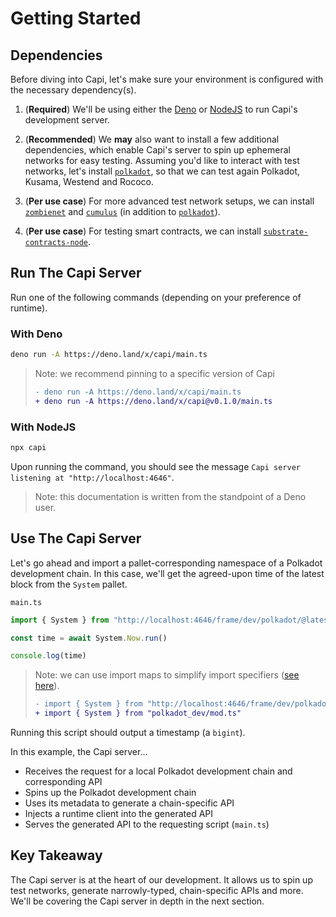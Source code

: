 # Getting Started

## Dependencies

Before diving into Capi, let's make sure your environment is configured with the necessary dependency(s).

1. (**Required**) We'll be using either the [Deno](https://github.com/denoland/deno) or [NodeJS](https://github.com/nodejs/node) to run Capi's development server.

2. (**Recommended**) We **may** also want to install a few additional dependencies, which enable Capi's server to spin up ephemeral networks for easy testing. Assuming you'd like to interact with test networks, let's install [`polkadot`](https://github.com/paritytech/polkadot), so that we can test again Polkadot, Kusama, Westend and Rococo.

3. (**Per use case**) For more advanced test network setups, we can install [`zombienet`](https://github.com/paritytech/zombienet) and [`cumulus`](https://github.com/paritytech/cumulus) (in addition to [`polkadot`](https://github.com/paritytech/polkadot)).

4. (**Per use case**) For testing smart contracts, we can install [`substrate-contracts-node`](https://github.com/paritytech/substrate-contracts-node).

## Run The Capi Server

Run one of the following commands (depending on your preference of runtime).

### With **Deno**

```sh
deno run -A https://deno.land/x/capi/main.ts
```

> Note: we recommend pinning to a specific version of Capi
>
> ```diff
> - deno run -A https://deno.land/x/capi/main.ts
> + deno run -A https://deno.land/x/capi@v0.1.0/main.ts
> ```

### With **NodeJS**

```sh
npx capi
```

Upon running the command, you should see the message `Capi server listening at "http://localhost:4646"`.

> Note: this documentation is written from the standpoint of a Deno user.

## Use The Capi Server

Let's go ahead and import a pallet-corresponding namespace of a Polkadot development chain. In this case, we'll get the agreed-upon time of the latest block from the `System` pallet.

`main.ts`

```ts
import { System } from "http://localhost:4646/frame/dev/polkadot/@latest/mod.ts"

const time = await System.Now.run()

console.log(time)
```

> Note: we can use import maps to simplify import specifiers ([see here](/docs/getting_started/import_mapping.md)).
>
> ```diff
> - import { System } from "http://localhost:4646/frame/dev/polkadot/@latest/mod.ts"
> + import { System } from "polkadot_dev/mod.ts"
> ```

Running this script should output a timestamp (a `bigint`).

In this example, the Capi server...

- Receives the request for a local Polkadot development chain and corresponding API
- Spins up the Polkadot development chain
- Uses its metadata to generate a chain-specific API
- Injects a runtime client into the generated API
- Serves the generated API to the requesting script (`main.ts`)

## Key Takeaway

The Capi server is at the heart of our development. It allows us to spin up test networks, generate narrowly-typed, chain-specific APIs and more. We'll be covering the Capi server in depth in the next section.
